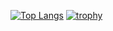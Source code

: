 [![Top Langs](https://github-readme-stats.vercel.app/api/top-langs/?username=●●●&theme=▲▲▲&layout=★★★)](https://github.com/anuraghazra/github-readme-stats)
[![trophy](https://github-profile-trophy.vercel.app/?username=●●●&theme=★★★&column=7)](https://github.com/ryo-ma/github-profile-trophy)

